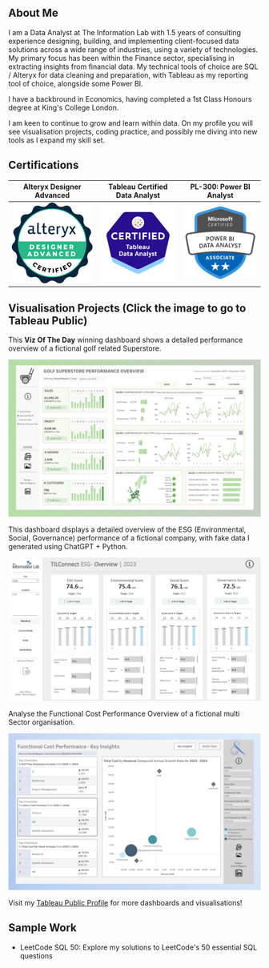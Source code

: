 ## About Me

<!--
**pmaggggg/pmaggggg** is a ✨ _special_ ✨ repository because its `README.md` (this file) appears on your GitHub profile.

Here are some ideas to get you started:

- 🔭 I’m currently working on ...
- 🌱 I’m currently learning ...
- 👯 I’m looking to collaborate on ...
- 🤔 I’m looking for help with ...
- 💬 Ask me about ...
- 📫 How to reach me: ...
- 😄 Pronouns: ...
- ⚡ Fun fact: ...
-->
I am a Data Analyst at The Information Lab with 1.5 years of consulting experience designing, building, and implementing client-focused data solutions across a wide range of industries, using a variety of technologies. My primary focus has been within the Finance sector, specialising in extracting insights from financial data. My technical tools of choice are SQL / Alteryx for data cleaning and preparation, with Tableau as my reporting tool of choice, alongside some Power BI.

I have a backbround in Economics, having completed a 1st Class Honours degree at King's College London. 

I am keen to continue to grow and learn within data. On my profile you will see visualisation projects, coding practice, and possibly me diving into new tools as I expand my skill set.

## Certifications

| Alteryx Designer Advanced | Tableau Certified Data Analyst | PL-300: Power BI Analyst |
|---------------------------|------------------------------|--------------------------|
| ![Alteryx](https://raw.githubusercontent.com/pmaggggg/pmaggggg/main/alteryx-designer-advanced-certification.png) | ![Tableau](https://raw.githubusercontent.com/pmaggggg/pmaggggg/main/tableau-certified-data-analyst.1.png) | ![PL-300](https://raw.githubusercontent.com/pmaggggg/pmaggggg/main/pl_300.png) |

## Visualisation Projects (Click the image to go to Tableau Public)
This **Viz Of The Day** winning dashboard shows a detailed performance overview of a fictional golf related Superstore. 

[![Golf Superstore Performance Dashboard](https://raw.githubusercontent.com/pmaggggg/pmaggggg/main/Golf%20image)](https://public.tableau.com/app/profile/patrick.maguire/viz/GolfSuperstorePerformanceOverview/GolfSuperstorePerformanceOverview)

This dashboard displays a detailed overview of the ESG (Environmental, Social, Governance) performance of a fictional company, with fake data I generated using ChatGPT + Python.

[![ESG Analysis Dashboard](https://raw.githubusercontent.com/pmaggggg/pmaggggg/main/esg%2Bimage.png)](https://public.tableau.com/app/profile/patrick.maguire/viz/ESGAnalysisDashboard-TILConnect/Overview)

Analyse the Functional Cost Performance Overview of a fictional multi Sector organisation.

[![Functional Cost Performance Dashboard](https://raw.githubusercontent.com/pmaggggg/pmaggggg/main/FCP.png)](https://public.tableau.com/app/profile/patrick.maguire/viz/FunctionalCostPerformanceOverview/KeyInsights)

Visit my [Tableau Public Profile](https://public.tableau.com/profile/patrick.maguire) for more dashboards and visualisations!

## Sample Work

- LeetCode SQL 50: Explore my solutions to LeetCode's 50 essential SQL questions 









